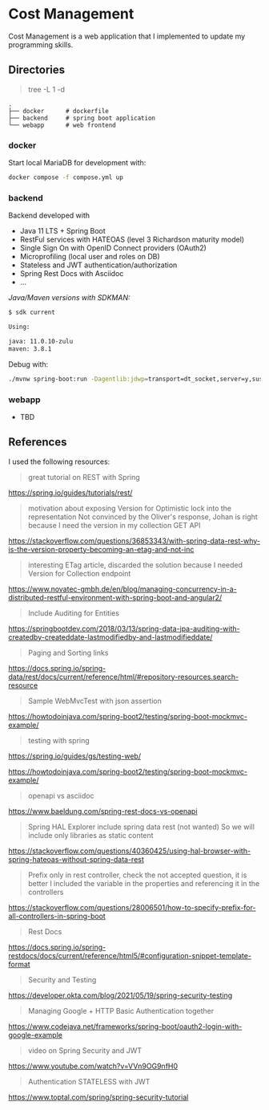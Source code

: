 # Cost Management

Cost Management is a web application that I implemented to update my programming skills.

## Directories
> tree -L 1 -d
```
.
├── docker      # dockerfile
├── backend     # spring boot application
└── webapp      # web frontend
```

### docker

Start local MariaDB for development with:

```bash
docker compose -f compose.yml up
```

### backend

Backend developed with

- Java 11 LTS + Spring Boot
- RestFul services with HATEOAS (level 3 Richardson maturity model)
- Single Sign On with OpenID Connect providers (OAuth2)
- Microprofiling (local user and roles on DB)
- Stateless and JWT authentication/authorization
- Spring Rest Docs with Asciidoc
- ...

*Java/Maven versions with SDKMAN:*

```bash
$ sdk current

Using:

java: 11.0.10-zulu
maven: 3.8.1
```

Debug with:

```bash
./mvnw spring-boot:run -Dagentlib:jdwp=transport=dt_socket,server=y,suspend=n,address=8000
```


### webapp

- TBD

## References

I used the following resources:

> great tutorial on REST with Spring

https://spring.io/guides/tutorials/rest/

> motivation about exposing Version for Optimistic lock into the representation
> Not convinced by the Oliver's response, Johan is right because I need the version in
> my collection GET API

https://stackoverflow.com/questions/36853343/with-spring-data-rest-why-is-the-version-property-becoming-an-etag-and-not-inc

> interesting ETag article, discarded the solution because I needed Version for Collection endpoint

https://www.novatec-gmbh.de/en/blog/managing-concurrency-in-a-distributed-restful-environment-with-spring-boot-and-angular2/

> Include Auditing for Entities

https://springbootdev.com/2018/03/13/spring-data-jpa-auditing-with-createdby-createddate-lastmodifiedby-and-lastmodifieddate/

> Paging and Sorting links

https://docs.spring.io/spring-data/rest/docs/current/reference/html/#repository-resources.search-resource

> Sample WebMvcTest with json assertion 

https://howtodoinjava.com/spring-boot2/testing/spring-boot-mockmvc-example/

> testing with spring

https://spring.io/guides/gs/testing-web/

https://howtodoinjava.com/spring-boot2/testing/spring-boot-mockmvc-example/

> openapi vs asciidoc

https://www.baeldung.com/spring-rest-docs-vs-openapi

> Spring HAL Explorer include spring data rest (not wanted)
> So we will include only libraries as static content

https://stackoverflow.com/questions/40360425/using-hal-browser-with-spring-hateoas-without-spring-data-rest

> Prefix only in rest controller, check the not accepted question, it is better
> I included the variable in the properties and referencing it in the controllers

https://stackoverflow.com/questions/28006501/how-to-specify-prefix-for-all-controllers-in-spring-boot

> Rest Docs

https://docs.spring.io/spring-restdocs/docs/current/reference/html5/#configuration-snippet-template-format

> Security and Testing

https://developer.okta.com/blog/2021/05/19/spring-security-testing

> Managing Google + HTTP Basic Authentication together

https://www.codejava.net/frameworks/spring-boot/oauth2-login-with-google-example

> video on Spring Security and JWT

https://www.youtube.com/watch?v=VVn9OG9nfH0

> Authentication STATELESS with JWT

https://www.toptal.com/spring/spring-security-tutorial








